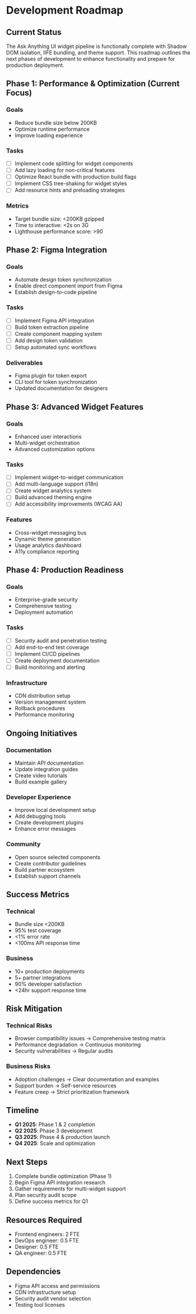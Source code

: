 # Development Roadmap

## Current Status

The Ask Anything UI widget pipeline is functionally complete with Shadow DOM isolation, IIFE bundling, and theme support. This roadmap outlines the next phases of development to enhance functionality and prepare for production deployment.

## Phase 1: Performance & Optimization (Current Focus)

### Goals
- Reduce bundle size below 200KB
- Optimize runtime performance
- Improve loading experience

### Tasks
- [ ] Implement code splitting for widget components
- [ ] Add lazy loading for non-critical features
- [ ] Optimize React bundle with production build flags
- [ ] Implement CSS tree-shaking for widget styles
- [ ] Add resource hints and preloading strategies

### Metrics
- Target bundle size: <200KB gzipped
- Time to interactive: <2s on 3G
- Lighthouse performance score: >90

## Phase 2: Figma Integration

### Goals
- Automate design token synchronization
- Enable direct component import from Figma
- Establish design-to-code pipeline

### Tasks
- [ ] Implement Figma API integration
- [ ] Build token extraction pipeline
- [ ] Create component mapping system
- [ ] Add design token validation
- [ ] Setup automated sync workflows

### Deliverables
- Figma plugin for token export
- CLI tool for token synchronization
- Updated documentation for designers

## Phase 3: Advanced Widget Features

### Goals
- Enhanced user interactions
- Multi-widget orchestration
- Advanced customization options

### Tasks
- [ ] Implement widget-to-widget communication
- [ ] Add multi-language support (i18n)
- [ ] Create widget analytics system
- [ ] Build advanced theming engine
- [ ] Add accessibility improvements (WCAG AA)

### Features
- Cross-widget messaging bus
- Dynamic theme generation
- Usage analytics dashboard
- A11y compliance reporting

## Phase 4: Production Readiness

### Goals
- Enterprise-grade security
- Comprehensive testing
- Deployment automation

### Tasks
- [ ] Security audit and penetration testing
- [ ] Add end-to-end test coverage
- [ ] Implement CI/CD pipelines
- [ ] Create deployment documentation
- [ ] Build monitoring and alerting

### Infrastructure
- CDN distribution setup
- Version management system
- Rollback procedures
- Performance monitoring

## Ongoing Initiatives

### Documentation
- Maintain API documentation
- Update integration guides
- Create video tutorials
- Build example gallery

### Developer Experience
- Improve local development setup
- Add debugging tools
- Create development plugins
- Enhance error messages

### Community
- Open source selected components
- Create contributor guidelines
- Build partner ecosystem
- Establish support channels

## Success Metrics

### Technical
- Bundle size <200KB
- 95% test coverage
- <1% error rate
- <100ms API response time

### Business
- 10+ production deployments
- 5+ partner integrations
- 90% developer satisfaction
- <24hr support response time

## Risk Mitigation

### Technical Risks
- Browser compatibility issues → Comprehensive testing matrix
- Performance degradation → Continuous monitoring
- Security vulnerabilities → Regular audits

### Business Risks
- Adoption challenges → Clear documentation and examples
- Support burden → Self-service resources
- Feature creep → Strict prioritization framework

## Timeline

- **Q1 2025**: Phase 1 & 2 completion
- **Q2 2025**: Phase 3 development
- **Q3 2025**: Phase 4 & production launch
- **Q4 2025**: Scale and optimization

## Next Steps

1. Complete bundle optimization (Phase 1)
2. Begin Figma API integration research
3. Gather requirements for multi-widget support
4. Plan security audit scope
5. Define success metrics for Q1

## Resources Required

- Frontend engineers: 2 FTE
- DevOps engineer: 0.5 FTE
- Designer: 0.5 FTE
- QA engineer: 0.5 FTE

## Dependencies

- Figma API access and permissions
- CDN infrastructure setup
- Security audit vendor selection
- Testing tool licenses